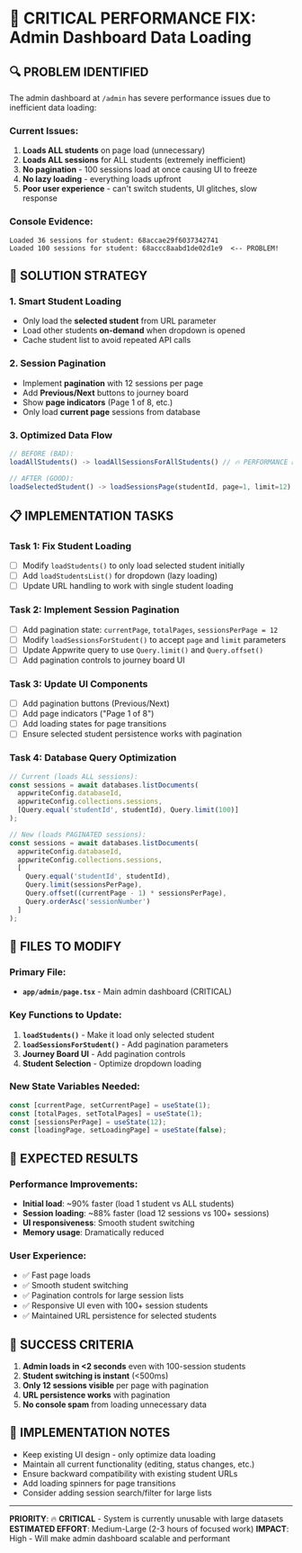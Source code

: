 # 🚨 CRITICAL PERFORMANCE FIX: Admin Dashboard Data Loading

## 🔍 **PROBLEM IDENTIFIED**

The admin dashboard at `/admin` has severe performance issues due to inefficient data loading:

### Current Issues:
1. **Loads ALL students** on page load (unnecessary)
2. **Loads ALL sessions** for ALL students (extremely inefficient) 
3. **No pagination** - 100 sessions load at once causing UI to freeze
4. **No lazy loading** - everything loads upfront
5. **Poor user experience** - can't switch students, UI glitches, slow response

### Console Evidence:
```
Loaded 36 sessions for student: 68accae29f6037342741
Loaded 100 sessions for student: 68accc8aabd1de02d1e9  <-- PROBLEM!
```

## 🎯 **SOLUTION STRATEGY**

### 1. **Smart Student Loading**
- Only load the **selected student** from URL parameter
- Load other students **on-demand** when dropdown is opened
- Cache student list to avoid repeated API calls

### 2. **Session Pagination** 
- Implement **pagination** with 12 sessions per page
- Add **Previous/Next** buttons to journey board
- Show **page indicators** (Page 1 of 8, etc.)
- Only load **current page** sessions from database

### 3. **Optimized Data Flow**
```typescript
// BEFORE (BAD):
loadAllStudents() -> loadAllSessionsForAllStudents() // 🔥 PERFORMANCE KILLER

// AFTER (GOOD):
loadSelectedStudent() -> loadSessionsPage(studentId, page=1, limit=12) // ✅ EFFICIENT
```

## 📋 **IMPLEMENTATION TASKS**

### Task 1: Fix Student Loading
- [ ] Modify `loadStudents()` to only load selected student initially
- [ ] Add `loadStudentsList()` for dropdown (lazy loading)
- [ ] Update URL handling to work with single student loading

### Task 2: Implement Session Pagination  
- [ ] Add pagination state: `currentPage`, `totalPages`, `sessionsPerPage = 12`
- [ ] Modify `loadSessionsForStudent()` to accept `page` and `limit` parameters
- [ ] Update Appwrite query to use `Query.limit()` and `Query.offset()`
- [ ] Add pagination controls to journey board UI

### Task 3: Update UI Components
- [ ] Add pagination buttons (Previous/Next)
- [ ] Add page indicators ("Page 1 of 8")  
- [ ] Add loading states for page transitions
- [ ] Ensure selected student persistence works with pagination

### Task 4: Database Query Optimization
```typescript
// Current (loads ALL sessions):
const sessions = await databases.listDocuments(
  appwriteConfig.databaseId,
  appwriteConfig.collections.sessions,
  [Query.equal('studentId', studentId), Query.limit(100)]
);

// New (loads PAGINATED sessions):
const sessions = await databases.listDocuments(
  appwriteConfig.databaseId, 
  appwriteConfig.collections.sessions,
  [
    Query.equal('studentId', studentId),
    Query.limit(sessionsPerPage),
    Query.offset((currentPage - 1) * sessionsPerPage),
    Query.orderAsc('sessionNumber')
  ]
);
```

## 🔧 **FILES TO MODIFY**

### Primary File:
- **`app/admin/page.tsx`** - Main admin dashboard (CRITICAL)

### Key Functions to Update:
1. **`loadStudents()`** - Make it load only selected student
2. **`loadSessionsForStudent()`** - Add pagination parameters  
3. **Journey Board UI** - Add pagination controls
4. **Student Selection** - Optimize dropdown loading

### New State Variables Needed:
```typescript
const [currentPage, setCurrentPage] = useState(1);
const [totalPages, setTotalPages] = useState(1);
const [sessionsPerPage] = useState(12);
const [loadingPage, setLoadingPage] = useState(false);
```

## 🚀 **EXPECTED RESULTS**

### Performance Improvements:
- **Initial load**: ~90% faster (load 1 student vs ALL students)
- **Session loading**: ~88% faster (load 12 sessions vs 100+ sessions)
- **UI responsiveness**: Smooth student switching
- **Memory usage**: Dramatically reduced

### User Experience:
- ✅ Fast page loads
- ✅ Smooth student switching  
- ✅ Pagination controls for large session lists
- ✅ Responsive UI even with 100+ session students
- ✅ Maintained URL persistence for selected students

## 🎯 **SUCCESS CRITERIA**

1. **Admin loads in <2 seconds** even with 100-session students
2. **Student switching is instant** (<500ms)
3. **Only 12 sessions visible** per page with pagination
4. **URL persistence works** with pagination
5. **No console spam** from loading unnecessary data

## 📝 **IMPLEMENTATION NOTES**

- Keep existing UI design - only optimize data loading
- Maintain all current functionality (editing, status changes, etc.)
- Ensure backward compatibility with existing student URLs
- Add loading spinners for page transitions
- Consider adding session search/filter for large lists

---

**PRIORITY**: 🔥 **CRITICAL** - System is currently unusable with large datasets
**ESTIMATED EFFORT**: Medium-Large (2-3 hours of focused work)
**IMPACT**: High - Will make admin dashboard scalable and performant
